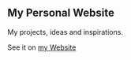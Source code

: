 ## My Personal Website
My projects, ideas and inspirations.

See it on [my Website](https://16nk.github.io/)
